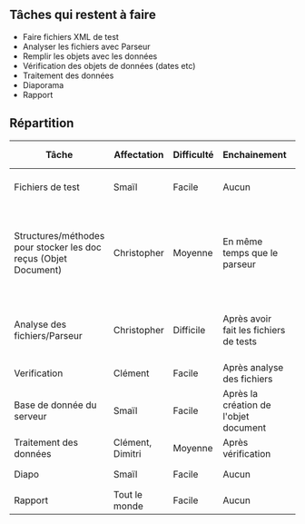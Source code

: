 ## Tâches qui restent à faire

* Faire fichiers XML de test
* Analyser les fichiers avec Parseur
* Remplir les objets avec les données
* Vérification des objets de données (dates etc)
* Traitement des données
* Diaporama
* Rapport

## Répartition

Tâche   |   Affectation | Difficulté  | Enchainement  | Date début  | Entrée | Sortie | Etat
--------|---------------|-------------|---------------|-------------|--------|--------|------
Fichiers de test                                                | Smaïl       | Facile   | Aucun         | 9/11       | Fichiers XML | Validation ou non par le XSD | Terminé
Structures/méthodes pour stocker les doc reçus (Objet Document) | Christopher | Moyenne | En même temps que le parseur | 9/11 | Appels aux méthodes de stockage des messages reçu | Objets Java Document | Terminé
Analyse des fichiers/Parseur                                    | Christopher | Difficile | Après avoir fait les fichiers de tests | 9/11 | Fichiers XML | Appels aux méthodes de gestion de donnée | Terminé
Verification                                                    | Clément     | Facile      | Après analyse des fichiers | 17/11     |Objets Java | Validation ou non | En cours
Base de donnée du serveur                                       | Smaïl       | Facile      | Après la création de l'objet document | 25/11     | Objet Document | BDD | Non commencé
Traitement des données                                          | Clément, Dimitri | Moyenne | Après vérification | 20/11 | Objets java | Traitement | Non commencé
Diapo                                                           | Smaïl            | Facile  | Aucun   | 1/12      |   | Diapo | Non commencé
Rapport                                                         | Tout le monde    | Facile | Aucun | 1/12 | | Rapport | Non commencé
